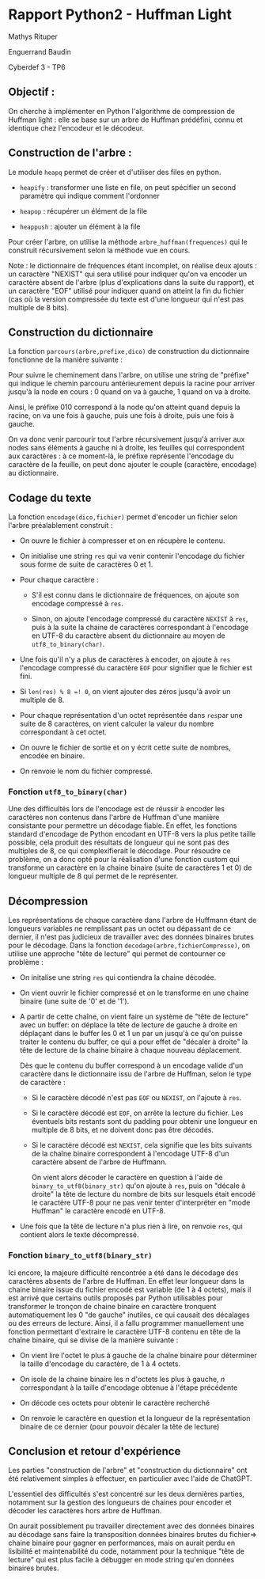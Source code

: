 # Rapport Python2 - Huffman Light

Mathys Rituper

Enguerrand Baudin

Cyberdef 3 - TP6

## Objectif :

On cherche à implémenter en Python l'algorithme de compression de Huffman light : elle se base sur un arbre de Huffman prédéfini, connu et identique chez l'encodeur et le décodeur.

## Construction de l'arbre :

Le module `heapq` permet de créer et d'utiliser des files en python.

- `heapify` : transformer une liste en file, on peut spécifier un second paramètre qui indique comment l'ordonner

- `heapop` : récupérer un élément de la file

- `heappush` : ajouter un élément à la file

Pour créer l'arbre, on utilise la méthode `arbre_huffman(frequences)` qui le construit récursivement selon la méthode vue en cours.

Note : le dictionnaire de fréquences étant incomplet, on réalise deux ajouts : un caractère "NEXIST" qui sera utilisé pour indiquer qu'on va encoder un caractère absent de l'arbre (plus d'explications dans la suite du rapport), et un caractère "EOF" utilisé pour indiquer quand on atteint la fin du fichier (cas où la version compressée du texte est d'une longueur qui n'est pas multiple de 8 bits).

## Construction du dictionnaire

La fonction `parcours(arbre,prefixe,dico)` de construction du dictionnaire fonctionne de la manière suivante :

Pour suivre le cheminement dans l'arbre, on utilise une string de "préfixe" qui indique le chemin parcouru antérieurement depuis la racine pour arriver jusqu'à la node en cours : 0 quand on va à gauche, 1 quand on va à droite. 

Ainsi, le préfixe 010 correspond à la node qu'on atteint quand depuis la racine, on va une fois à gauche, puis une fois à droite, puis une fois à gauche.

On va donc venir parcourir tout l'arbre récursivement jusqu'à arriver aux nodes sans éléments à gauche ni à droite, les feuilles qui correspondent aux caractères : à ce moment-là, le préfixe représente l'encodage du caractère de la feuille, on peut donc ajouter le couple (caractère, encodage) au dictionnaire.

## Codage du texte

La fonction `encodage(dico,fichier)` permet d'encoder un fichier selon l'arbre préalablement construit :

- On ouvre le fichier à compresser et on en récupère le contenu.

- On initialise une string `res` qui va venir contenir l'encodage du fichier sous forme de suite de caractères 0 et 1.

- Pour chaque caractère :
  
  - S'il est connu dans le dictionnaire de fréquences, on ajoute son encodage compressé à `res`.
  
  - Sinon, on ajoute l'encodage compressé du caractère `NEXIST`  à `res`, puis à la suite la chaine de caractères correspondant à l'encodage en UTF-8 du caractère absent du dictionnaire au moyen de `utf8_to_binary(char)`.

- Une fois qu'il n'y a plus de caractères à encoder, on ajoute à `res` l'encodage compressé du caractère `EOF` pour signifier que le fichier est fini.

- Si `len(res) % 8 =! 0`, on vient ajouter des zéros jusqu'à avoir un multiple de 8.

- Pour chaque représentation d'un octet représentée dans `res`par une suite de 8 caractères, on vient calculer la valeur du nombre correspondant à cet octet.

- On ouvre le fichier de sortie et on y écrit cette suite de nombres, encodée en binaire.

- On renvoie le nom du fichier compressé.

### Fonction `utf8_to_binary(char)`

Une des difficultés lors de l'encodage est de réussir à encoder les caractères non contenus dans l'arbre de Huffman d'une manière consistante pour permettre un décodage fiable. En effet, les fonctions standard d'encodage de Python encodant en UTF-8 vers la plus petite taille possible, cela produit des résultats de longueur qui ne sont pas des multiples de 8, ce qui complexifierait le décodage. Pour résoudre ce problème, on a donc opté pour la réalisation d'une fonction custom qui transforme un caractère en la chaine binaire (suite de caractères 1 et 0) de longueur multiple de 8 qui permet de le représenter.

## Décompression

Les représentations de chaque caractère dans l'arbre de Huffmann étant de longueurs variables ne remplissant pas un octet ou dépassant de ce dernier, il n'est pas judicieux de travailler avec des données binaires brutes pour le décodage. Dans la fonction `decodage(arbre,fichierCompresse)`, on utilise une approche "tête de lecture" qui permet de contourner ce problème :

- On initalise une string  `res` qui contiendra la chaine décodée.

- On vient ouvrir le fichier compressé et on le transforme en une chaine binaire (une suite de '0' et de '1').

- A partir de cette chaîne, on vient faire un système de "tête de lecture" avec un buffer: on déplace la tête de lecture de gauche à droite en déplaçant dans le buffer les 0 et 1 un par un jusqu'à ce qu'on puisse traiter le contenu du buffer, ce qui a pour effet de "décaler à droite" la tête de lecture de la chaine binaire à chaque nouveau déplacement.
  
  Dès que le contenu du buffer correspond à un encodage valide d'un caractère dans le dictionnaire issu de l'arbre de Huffman, selon le type de caractère :
  
  - Si le caractère décodé n'est pas `EOF` ou `NEXIST`, on l'ajoute à `res`.
  
  - Si le caractère décodé est `EOF`, on arrête la lecture du fichier. Les éventuels bits restants sont du padding pour obtenir une longueur en multiple de 8 bits, et ne doivent donc pas être décodés.
  
  - Si le caractère décodé est `NEXIST`, cela signifie que les bits suivants de la chaîne binaire correspondent à l'encodage UTF-8 d'un caractère absent de l'arbre de Huffmann.
    
    On vient alors décoder le caractère en question à l'aide de `binary_to_utf8(binary_str)` qu'on ajoute à `res`, puis on "décale à droite" la tête de lecture du nombre de bits sur lesquels était encodé le caractère UTF-8 pour ne pas venir tenter d'interpréter en "mode Huffman" le caractère encodé en UTF-8.

- Une fois que la tête de lecture n'a plus rien à lire, on renvoie `res`, qui contient alors le texte décompressé.

### Fonction `binary_to_utf8(binary_str)`

Ici encore, la majeure difficulté rencontrée a été dans le décodage des caractères absents de l'arbre de Huffman. En effet leur longueur dans la chaine binaire issue du fichier encodé est variable (de 1 à 4 octets), mais il est arrivé que certains outils proposés par Python utilisables pour transformer le tronçon de chaine binaire en caractère tronquent automatiquement les 0 "de gauche" inutiles, ce qui causait des décalages ou des erreurs de lecture. Ainsi, il a fallu programmer manuellement une fonction permettant d'extraire le caractère UTF-8 contenu en tête de la chaîne binaire, qui se divise de la manière suivante :

- On vient lire l'octet le plus à gauche de la chaîne binaire pour déterminer la taille d'encodage du caractère, de 1 à 4 octets.

- On isole de la chaine binaire les $n$ d'octets les plus à gauche, $n$ correspondant à la taille d'encodage obtenue à l'étape précédente

- On décode ces octets pour obtenir le caractère recherché

- On renvoie le caractère en question et la longueur de la représentation binaire de ce dernier (pour pouvoir décaler la tête de lecture)

## Conclusion et retour d'expérience

Les parties "construction de l'arbre" et "construction du dictionnaire" ont été relativement simples à effectuer, en particulier avec l'aide de ChatGPT. 

L'essentiel des difficultés s'est concentré sur les deux dernières parties, notamment sur la gestion des longueurs de chaines pour encoder et décoder les caractères hors arbre de Huffman.

On aurait possiblement pu travailler directement avec des données binaires au décodage sans faire la transposition données binaires brutes du fichier=> chaine binaire pour gagner en performances, mais on aurait perdu en lisibilité et maintenabilité du code,  notamment pour la technique "tête de lecture" qui est plus facile à débugger en mode string qu'en données binaires brutes.


